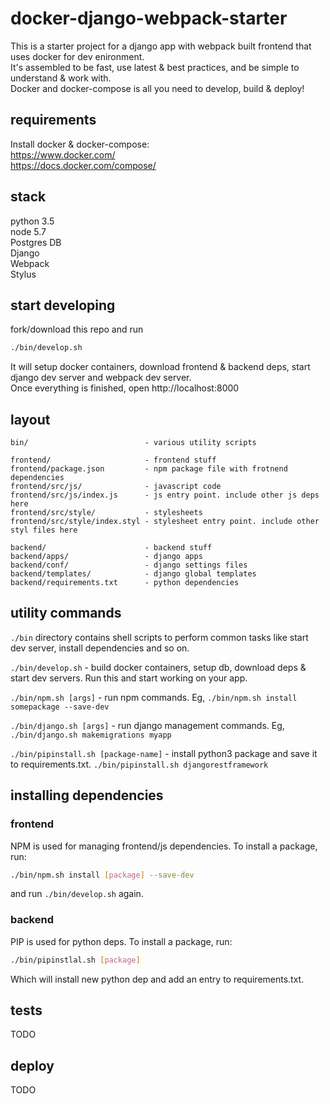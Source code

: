 # docker-django-webpack-starter

This is a starter project for a django app with webpack built frontend that uses docker for dev enironment.  
It's assembled to be fast, use latest & best practices, and be simple to understand & work with.  
Docker and docker-compose is all you need to develop, build & deploy!

## requirements
Install docker & docker-compose:  
https://www.docker.com/  
https://docs.docker.com/compose/


## stack
python 3.5  
node 5.7  
Postgres DB  
Django  
Webpack  
Stylus  

## start developing
fork/download this repo and run
```sh
./bin/develop.sh
```
It will setup docker containers, download frontend & backend deps, start django dev server and webpack dev server.  
Once everything is finished, open http://localhost:8000

## layout

```
bin/                          - various utility scripts

frontend/                     - frontend stuff
frontend/package.json         - npm package file with frotnend dependencies
frontend/src/js/              - javascript code
frontend/src/js/index.js      - js entry point. include other js deps here
frontend/src/style/           - stylesheets       
frontend/src/style/index.styl - stylesheet entry point. include other styl files here

backend/                      - backend stuff
backend/apps/                 - django apps
backend/conf/                 - django settings files
backend/templates/            - django global templates
backend/requirements.txt      - python dependencies
```

## utility commands
`./bin` directory contains shell scripts to perform common tasks like start dev server, install dependencies and so on.

`./bin/develop.sh` - build docker containers, setup db, download deps & start dev servers. Run this and start working on your app.

`./bin/npm.sh [args]` - run npm commands. Eg, `./bin/npm.sh install somepackage --save-dev`

`./bin/django.sh [args]` - run django management commands. Eg, `./bin/django.sh makemigrations myapp`

`./bin/pipinstall.sh [package-name]` - install python3 package and save it to requirements.txt. `./bin/pipinstall.sh djangorestframework`

## installing dependencies

### frontend
NPM is used for managing frontend/js dependencies. To install a package, run:  
```sh
./bin/npm.sh install [package] --save-dev
```
and run `./bin/develop.sh` again.

### backend
PIP is used for python deps. To install a package, run:  
```sh
./bin/pipinstlal.sh [package]
```
Which will install new python dep and add an entry to requirements.txt.

## tests

TODO

## deploy

TODO